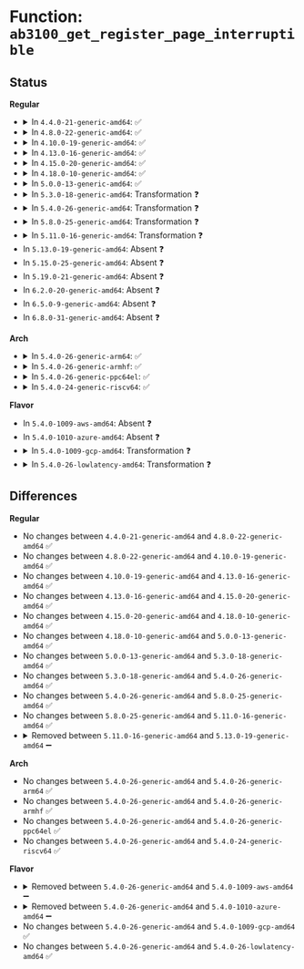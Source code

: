 # Function: <code>ab3100_get_register_page_interruptible</code>

## Status
<b>Regular</b>
<ul>
<li>
<details>
<summary>In <code>4.4.0-21-generic-amd64</code>: ✅</summary>

```c
int ab3100_get_register_page_interruptible(struct ab3100 * ab3100, u8 first_reg, u8 * regvals, u8 numregs)
```

```json
{
  "name": "ab3100_get_register_page_interruptible",
  "collision_type": "Unique Static",
  "inline_type": "No",
  "funcs": [
    {
      "addr": 18446744071584686848,
      "name": "ab3100_get_register_page_interruptible",
      "external": false,
      "loc": "drivers/mfd/ab3100-core.c:215",
      "file": "drivers/mfd/ab3100-core.c",
      "inline": "seen, unknown",
      "caller_inline": [],
      "caller_func": [
        "drivers/mfd/ab3100-core.c:get_register_page_interruptible",
        "drivers/mfd/ab3100-core.c:ab3100_irq_handler"
      ]
    }
  ],
  "symbols": [
    {
      "addr": 18446744071584686848,
      "name": "ab3100_get_register_page_interruptible",
      "section": ".text",
      "bind": "STB_LOCAL",
      "size": 276
    }
  ]
}
```
</details>
</li>
<li>
<details>
<summary>In <code>4.8.0-22-generic-amd64</code>: ✅</summary>

```c
int ab3100_get_register_page_interruptible(struct ab3100 * ab3100, u8 first_reg, u8 * regvals, u8 numregs)
```

```json
{
  "name": "ab3100_get_register_page_interruptible",
  "collision_type": "Unique Static",
  "inline_type": "No",
  "funcs": [
    {
      "addr": 18446744071585034512,
      "name": "ab3100_get_register_page_interruptible",
      "external": false,
      "loc": "drivers/mfd/ab3100-core.c:215",
      "file": "drivers/mfd/ab3100-core.c",
      "inline": "seen, unknown",
      "caller_inline": [],
      "caller_func": [
        "drivers/mfd/ab3100-core.c:ab3100_irq_handler",
        "drivers/mfd/ab3100-core.c:get_register_page_interruptible"
      ]
    }
  ],
  "symbols": [
    {
      "addr": 18446744071585034512,
      "name": "ab3100_get_register_page_interruptible",
      "section": ".text",
      "bind": "STB_LOCAL",
      "size": 280
    }
  ]
}
```
</details>
</li>
<li>
<details>
<summary>In <code>4.10.0-19-generic-amd64</code>: ✅</summary>

```c
int ab3100_get_register_page_interruptible(struct ab3100 * ab3100, u8 first_reg, u8 * regvals, u8 numregs)
```

```json
{
  "name": "ab3100_get_register_page_interruptible",
  "collision_type": "Unique Static",
  "inline_type": "No",
  "funcs": [
    {
      "addr": 18446744071585218336,
      "name": "ab3100_get_register_page_interruptible",
      "external": false,
      "loc": "drivers/mfd/ab3100-core.c:215",
      "file": "drivers/mfd/ab3100-core.c",
      "inline": "seen, unknown",
      "caller_inline": [],
      "caller_func": [
        "drivers/mfd/ab3100-core.c:ab3100_irq_handler",
        "drivers/mfd/ab3100-core.c:get_register_page_interruptible"
      ]
    }
  ],
  "symbols": [
    {
      "addr": 18446744071585218336,
      "name": "ab3100_get_register_page_interruptible",
      "section": ".text",
      "bind": "STB_LOCAL",
      "size": 280
    }
  ]
}
```
</details>
</li>
<li>
<details>
<summary>In <code>4.13.0-16-generic-amd64</code>: ✅</summary>

```c
int ab3100_get_register_page_interruptible(struct ab3100 * ab3100, u8 first_reg, u8 * regvals, u8 numregs)
```

```json
{
  "name": "ab3100_get_register_page_interruptible",
  "collision_type": "Unique Static",
  "inline_type": "No",
  "funcs": [
    {
      "addr": 18446744071585300208,
      "name": "ab3100_get_register_page_interruptible",
      "external": false,
      "loc": "drivers/mfd/ab3100-core.c:215",
      "file": "drivers/mfd/ab3100-core.c",
      "inline": "seen, unknown",
      "caller_inline": [],
      "caller_func": [
        "drivers/mfd/ab3100-core.c:ab3100_irq_handler",
        "drivers/mfd/ab3100-core.c:get_register_page_interruptible"
      ]
    }
  ],
  "symbols": [
    {
      "addr": 18446744071585300208,
      "name": "ab3100_get_register_page_interruptible",
      "section": ".text",
      "bind": "STB_LOCAL",
      "size": 280
    }
  ]
}
```
</details>
</li>
<li>
<details>
<summary>In <code>4.15.0-20-generic-amd64</code>: ✅</summary>

```c
int ab3100_get_register_page_interruptible(struct ab3100 * ab3100, u8 first_reg, u8 * regvals, u8 numregs)
```

```json
{
  "name": "ab3100_get_register_page_interruptible",
  "collision_type": "Unique Static",
  "inline_type": "No",
  "funcs": [
    {
      "addr": 18446744071585728512,
      "name": "ab3100_get_register_page_interruptible",
      "external": false,
      "loc": "drivers/mfd/ab3100-core.c:215",
      "file": "drivers/mfd/ab3100-core.c",
      "inline": "seen, unknown",
      "caller_inline": [],
      "caller_func": [
        "drivers/mfd/ab3100-core.c:ab3100_irq_handler",
        "drivers/mfd/ab3100-core.c:get_register_page_interruptible"
      ]
    }
  ],
  "symbols": [
    {
      "addr": 18446744071585728512,
      "name": "ab3100_get_register_page_interruptible",
      "section": ".text",
      "bind": "STB_LOCAL",
      "size": 280
    }
  ]
}
```
</details>
</li>
<li>
<details>
<summary>In <code>4.18.0-10-generic-amd64</code>: ✅</summary>

```c
int ab3100_get_register_page_interruptible(struct ab3100 * ab3100, u8 first_reg, u8 * regvals, u8 numregs)
```

```json
{
  "name": "ab3100_get_register_page_interruptible",
  "collision_type": "Unique Static",
  "inline_type": "No",
  "funcs": [
    {
      "addr": 18446744071585974512,
      "name": "ab3100_get_register_page_interruptible",
      "external": false,
      "loc": "drivers/mfd/ab3100-core.c:215",
      "file": "drivers/mfd/ab3100-core.c",
      "inline": "seen, unknown",
      "caller_inline": [],
      "caller_func": [
        "drivers/mfd/ab3100-core.c:ab3100_irq_handler",
        "drivers/mfd/ab3100-core.c:get_register_page_interruptible"
      ]
    }
  ],
  "symbols": [
    {
      "addr": 18446744071585974512,
      "name": "ab3100_get_register_page_interruptible",
      "section": ".text",
      "bind": "STB_LOCAL",
      "size": 287
    }
  ]
}
```
</details>
</li>
<li>
<details>
<summary>In <code>5.0.0-13-generic-amd64</code>: ✅</summary>

```c
int ab3100_get_register_page_interruptible(struct ab3100 * ab3100, u8 first_reg, u8 * regvals, u8 numregs)
```

```json
{
  "name": "ab3100_get_register_page_interruptible",
  "collision_type": "Unique Static",
  "inline_type": "No",
  "funcs": [
    {
      "addr": 18446744071586111152,
      "name": "ab3100_get_register_page_interruptible",
      "external": false,
      "loc": "drivers/mfd/ab3100-core.c:215",
      "file": "drivers/mfd/ab3100-core.c",
      "inline": "seen, unknown",
      "caller_inline": [],
      "caller_func": [
        "drivers/mfd/ab3100-core.c:ab3100_irq_handler",
        "drivers/mfd/ab3100-core.c:get_register_page_interruptible"
      ]
    }
  ],
  "symbols": [
    {
      "addr": 18446744071586111152,
      "name": "ab3100_get_register_page_interruptible",
      "section": ".text",
      "bind": "STB_LOCAL",
      "size": 287
    }
  ]
}
```
</details>
</li>
<li>
<details>
<summary>In <code>5.3.0-18-generic-amd64</code>: Transformation ❓</summary>

```c
int ab3100_get_register_page_interruptible(struct ab3100 * ab3100, u8 first_reg, u8 * regvals, u8 numregs)
```

```json
{
  "name": "ab3100_get_register_page_interruptible",
  "collision_type": "Unique Static",
  "inline_type": "No",
  "funcs": [
    {
      "addr": 0,
      "name": "ab3100_get_register_page_interruptible",
      "external": false,
      "loc": "drivers/mfd/ab3100-core.c:215",
      "file": "drivers/mfd/ab3100-core.c",
      "inline": "seen, unknown",
      "caller_inline": [],
      "caller_func": [
        "drivers/mfd/ab3100-core.c:ab3100_irq_handler",
        "drivers/mfd/ab3100-core.c:get_register_page_interruptible"
      ]
    }
  ],
  "symbols": [
    {
      "addr": 18446744071586346368,
      "name": "ab3100_get_register_page_interruptible",
      "section": ".text",
      "bind": "STB_LOCAL",
      "size": 176
    },
    {
      "addr": 18446744071586348380,
      "name": "ab3100_get_register_page_interruptible.cold",
      "section": ".text",
      "bind": "STB_LOCAL",
      "size": 129
    }
  ]
}
```
</details>
</li>
<li>
<details>
<summary>In <code>5.4.0-26-generic-amd64</code>: Transformation ❓</summary>

```c
int ab3100_get_register_page_interruptible(struct ab3100 * ab3100, u8 first_reg, u8 * regvals, u8 numregs)
```

```json
{
  "name": "ab3100_get_register_page_interruptible",
  "collision_type": "Unique Static",
  "inline_type": "No",
  "funcs": [
    {
      "addr": 0,
      "name": "ab3100_get_register_page_interruptible",
      "external": false,
      "loc": "drivers/mfd/ab3100-core.c:215",
      "file": "drivers/mfd/ab3100-core.c",
      "inline": "seen, unknown",
      "caller_inline": [],
      "caller_func": [
        "drivers/mfd/ab3100-core.c:ab3100_irq_handler",
        "drivers/mfd/ab3100-core.c:get_register_page_interruptible"
      ]
    }
  ],
  "symbols": [
    {
      "addr": 18446744071586494512,
      "name": "ab3100_get_register_page_interruptible",
      "section": ".text",
      "bind": "STB_LOCAL",
      "size": 176
    },
    {
      "addr": 18446744071586496527,
      "name": "ab3100_get_register_page_interruptible.cold",
      "section": ".text",
      "bind": "STB_LOCAL",
      "size": 129
    }
  ]
}
```
</details>
</li>
<li>
<details>
<summary>In <code>5.8.0-25-generic-amd64</code>: Transformation ❓</summary>

```c
int ab3100_get_register_page_interruptible(struct ab3100 * ab3100, u8 first_reg, u8 * regvals, u8 numregs)
```

```json
{
  "name": "ab3100_get_register_page_interruptible",
  "collision_type": "Unique Static",
  "inline_type": "No",
  "funcs": [
    {
      "addr": 0,
      "name": "ab3100_get_register_page_interruptible",
      "external": false,
      "loc": "drivers/mfd/ab3100-core.c:215",
      "file": "drivers/mfd/ab3100-core.c",
      "inline": "seen, unknown",
      "caller_inline": [],
      "caller_func": [
        "drivers/mfd/ab3100-core.c:ab3100_irq_handler",
        "drivers/mfd/ab3100-core.c:get_register_page_interruptible"
      ]
    }
  ],
  "symbols": [
    {
      "addr": 18446744071587272944,
      "name": "ab3100_get_register_page_interruptible",
      "section": ".text",
      "bind": "STB_LOCAL",
      "size": 176
    },
    {
      "addr": 18446744071587275032,
      "name": "ab3100_get_register_page_interruptible.cold",
      "section": ".text",
      "bind": "STB_LOCAL",
      "size": 129
    }
  ]
}
```
</details>
</li>
<li>
<details>
<summary>In <code>5.11.0-16-generic-amd64</code>: Transformation ❓</summary>

```c
int ab3100_get_register_page_interruptible(struct ab3100 * ab3100, u8 first_reg, u8 * regvals, u8 numregs)
```

```json
{
  "name": "ab3100_get_register_page_interruptible",
  "collision_type": "Unique Static",
  "inline_type": "No",
  "funcs": [
    {
      "addr": 0,
      "name": "ab3100_get_register_page_interruptible",
      "external": false,
      "loc": "drivers/mfd/ab3100-core.c:215",
      "file": "drivers/mfd/ab3100-core.c",
      "inline": "seen, unknown",
      "caller_inline": [],
      "caller_func": [
        "drivers/mfd/ab3100-core.c:ab3100_irq_handler",
        "drivers/mfd/ab3100-core.c:get_register_page_interruptible"
      ]
    }
  ],
  "symbols": [
    {
      "addr": 18446744071587338032,
      "name": "ab3100_get_register_page_interruptible",
      "section": ".text",
      "bind": "STB_LOCAL",
      "size": 176
    },
    {
      "addr": 18446744071591512056,
      "name": "ab3100_get_register_page_interruptible.cold",
      "section": ".text",
      "bind": "STB_LOCAL",
      "size": 129
    }
  ]
}
```
</details>
</li>
<li>
In <code>5.13.0-19-generic-amd64</code>: Absent ❓
</li>
<li>
In <code>5.15.0-25-generic-amd64</code>: Absent ❓
</li>
<li>
In <code>5.19.0-21-generic-amd64</code>: Absent ❓
</li>
<li>
In <code>6.2.0-20-generic-amd64</code>: Absent ❓
</li>
<li>
In <code>6.5.0-9-generic-amd64</code>: Absent ❓
</li>
<li>
In <code>6.8.0-31-generic-amd64</code>: Absent ❓
</li>
</ul>
<b>Arch</b>
<ul>
<li>
<details>
<summary>In <code>5.4.0-26-generic-arm64</code>: ✅</summary>

```c
int ab3100_get_register_page_interruptible(struct ab3100 * ab3100, u8 first_reg, u8 * regvals, u8 numregs)
```

```json
{
  "name": "ab3100_get_register_page_interruptible",
  "collision_type": "Unique Static",
  "inline_type": "No",
  "funcs": [
    {
      "addr": 18446603336499370688,
      "name": "ab3100_get_register_page_interruptible",
      "external": false,
      "loc": "drivers/mfd/ab3100-core.c:215",
      "file": "drivers/mfd/ab3100-core.c",
      "inline": "seen, unknown",
      "caller_inline": [],
      "caller_func": [
        "drivers/mfd/ab3100-core.c:ab3100_irq_handler",
        "drivers/mfd/ab3100-core.c:get_register_page_interruptible"
      ]
    }
  ],
  "symbols": [
    {
      "addr": 18446603336499370688,
      "name": "ab3100_get_register_page_interruptible",
      "section": ".text",
      "bind": "STB_LOCAL",
      "size": 308
    }
  ]
}
```
</details>
</li>
<li>
<details>
<summary>In <code>5.4.0-26-generic-armhf</code>: ✅</summary>

```c
int ab3100_get_register_page_interruptible(struct ab3100 * ab3100, u8 first_reg, u8 * regvals, u8 numregs)
```

```json
{
  "name": "ab3100_get_register_page_interruptible",
  "collision_type": "Unique Static",
  "inline_type": "No",
  "funcs": [
    {
      "addr": 3231918428,
      "name": "ab3100_get_register_page_interruptible",
      "external": false,
      "loc": "drivers/mfd/ab3100-core.c:215",
      "file": "drivers/mfd/ab3100-core.c",
      "inline": "seen, unknown",
      "caller_inline": [],
      "caller_func": [
        "drivers/mfd/ab3100-core.c:ab3100_irq_handler",
        "drivers/mfd/ab3100-core.c:get_register_page_interruptible"
      ]
    }
  ],
  "symbols": [
    {
      "addr": 3231918428,
      "name": "ab3100_get_register_page_interruptible",
      "section": ".text",
      "bind": "STB_LOCAL",
      "size": 296
    }
  ]
}
```
</details>
</li>
<li>
<details>
<summary>In <code>5.4.0-26-generic-ppc64el</code>: ✅</summary>

```c
int ab3100_get_register_page_interruptible(struct ab3100 * ab3100, u8 first_reg, u8 * regvals, u8 numregs)
```

```json
{
  "name": "ab3100_get_register_page_interruptible",
  "collision_type": "Unique Static",
  "inline_type": "No",
  "funcs": [
    {
      "addr": 13835058055292604624,
      "name": "ab3100_get_register_page_interruptible",
      "external": false,
      "loc": "drivers/mfd/ab3100-core.c:215",
      "file": "drivers/mfd/ab3100-core.c",
      "inline": "seen, unknown",
      "caller_inline": [],
      "caller_func": [
        "drivers/mfd/ab3100-core.c:ab3100_irq_handler",
        "drivers/mfd/ab3100-core.c:get_register_page_interruptible"
      ]
    }
  ],
  "symbols": [
    {
      "addr": 13835058055292604624,
      "name": "ab3100_get_register_page_interruptible",
      "section": ".text",
      "bind": "STB_LOCAL",
      "size": 380
    }
  ]
}
```
</details>
</li>
<li>
<details>
<summary>In <code>5.4.0-24-generic-riscv64</code>: ✅</summary>

```c
int ab3100_get_register_page_interruptible(struct ab3100 * ab3100, u8 first_reg, u8 * regvals, u8 numregs)
```

```json
{
  "name": "ab3100_get_register_page_interruptible",
  "collision_type": "Unique Static",
  "inline_type": "No",
  "funcs": [
    {
      "addr": 18446743936276608824,
      "name": "ab3100_get_register_page_interruptible",
      "external": false,
      "loc": "drivers/mfd/ab3100-core.c:215",
      "file": "drivers/mfd/ab3100-core.c",
      "inline": "seen, unknown",
      "caller_inline": [],
      "caller_func": [
        "drivers/mfd/ab3100-core.c:ab3100_irq_handler",
        "drivers/mfd/ab3100-core.c:get_register_page_interruptible"
      ]
    }
  ],
  "symbols": [
    {
      "addr": 18446743936276608824,
      "name": "ab3100_get_register_page_interruptible",
      "section": ".text",
      "bind": "STB_LOCAL",
      "size": 264
    }
  ]
}
```
</details>
</li>
</ul>
<b>Flavor</b>
<ul>
<li>
In <code>5.4.0-1009-aws-amd64</code>: Absent ❓
</li>
<li>
In <code>5.4.0-1010-azure-amd64</code>: Absent ❓
</li>
<li>
<details>
<summary>In <code>5.4.0-1009-gcp-amd64</code>: Transformation ❓</summary>

```c
int ab3100_get_register_page_interruptible(struct ab3100 * ab3100, u8 first_reg, u8 * regvals, u8 numregs)
```

```json
{
  "name": "ab3100_get_register_page_interruptible",
  "collision_type": "Unique Static",
  "inline_type": "No",
  "funcs": [
    {
      "addr": 0,
      "name": "ab3100_get_register_page_interruptible",
      "external": false,
      "loc": "drivers/mfd/ab3100-core.c:215",
      "file": "drivers/mfd/ab3100-core.c",
      "inline": "seen, unknown",
      "caller_inline": [],
      "caller_func": [
        "drivers/mfd/ab3100-core.c:ab3100_irq_handler",
        "drivers/mfd/ab3100-core.c:get_register_page_interruptible"
      ]
    }
  ],
  "symbols": [
    {
      "addr": 18446744071586442480,
      "name": "ab3100_get_register_page_interruptible",
      "section": ".text",
      "bind": "STB_LOCAL",
      "size": 176
    },
    {
      "addr": 18446744071586444495,
      "name": "ab3100_get_register_page_interruptible.cold",
      "section": ".text",
      "bind": "STB_LOCAL",
      "size": 129
    }
  ]
}
```
</details>
</li>
<li>
<details>
<summary>In <code>5.4.0-26-lowlatency-amd64</code>: Transformation ❓</summary>

```c
int ab3100_get_register_page_interruptible(struct ab3100 * ab3100, u8 first_reg, u8 * regvals, u8 numregs)
```

```json
{
  "name": "ab3100_get_register_page_interruptible",
  "collision_type": "Unique Static",
  "inline_type": "No",
  "funcs": [
    {
      "addr": 0,
      "name": "ab3100_get_register_page_interruptible",
      "external": false,
      "loc": "drivers/mfd/ab3100-core.c:215",
      "file": "drivers/mfd/ab3100-core.c",
      "inline": "seen, unknown",
      "caller_inline": [],
      "caller_func": [
        "drivers/mfd/ab3100-core.c:ab3100_irq_handler",
        "drivers/mfd/ab3100-core.c:get_register_page_interruptible"
      ]
    }
  ],
  "symbols": [
    {
      "addr": 18446744071586554160,
      "name": "ab3100_get_register_page_interruptible",
      "section": ".text",
      "bind": "STB_LOCAL",
      "size": 176
    },
    {
      "addr": 18446744071586556175,
      "name": "ab3100_get_register_page_interruptible.cold",
      "section": ".text",
      "bind": "STB_LOCAL",
      "size": 129
    }
  ]
}
```
</details>
</li>
</ul>

## Differences
<b>Regular</b>
<ul>
<li>
No changes between <code>4.4.0-21-generic-amd64</code> and <code>4.8.0-22-generic-amd64</code> ✅
</li>
<li>
No changes between <code>4.8.0-22-generic-amd64</code> and <code>4.10.0-19-generic-amd64</code> ✅
</li>
<li>
No changes between <code>4.10.0-19-generic-amd64</code> and <code>4.13.0-16-generic-amd64</code> ✅
</li>
<li>
No changes between <code>4.13.0-16-generic-amd64</code> and <code>4.15.0-20-generic-amd64</code> ✅
</li>
<li>
No changes between <code>4.15.0-20-generic-amd64</code> and <code>4.18.0-10-generic-amd64</code> ✅
</li>
<li>
No changes between <code>4.18.0-10-generic-amd64</code> and <code>5.0.0-13-generic-amd64</code> ✅
</li>
<li>
No changes between <code>5.0.0-13-generic-amd64</code> and <code>5.3.0-18-generic-amd64</code> ✅
</li>
<li>
No changes between <code>5.3.0-18-generic-amd64</code> and <code>5.4.0-26-generic-amd64</code> ✅
</li>
<li>
No changes between <code>5.4.0-26-generic-amd64</code> and <code>5.8.0-25-generic-amd64</code> ✅
</li>
<li>
No changes between <code>5.8.0-25-generic-amd64</code> and <code>5.11.0-16-generic-amd64</code> ✅
</li>
<li>
<details>
<summary>Removed between <code>5.11.0-16-generic-amd64</code> and <code>5.13.0-19-generic-amd64</code> ➖</summary>

```c
int ab3100_get_register_page_interruptible(struct ab3100 * ab3100, u8 first_reg, u8 * regvals, u8 numregs)
```
</details>
</li>
</ul>
<b>Arch</b>
<ul>
<li>
No changes between <code>5.4.0-26-generic-amd64</code> and <code>5.4.0-26-generic-arm64</code> ✅
</li>
<li>
No changes between <code>5.4.0-26-generic-amd64</code> and <code>5.4.0-26-generic-armhf</code> ✅
</li>
<li>
No changes between <code>5.4.0-26-generic-amd64</code> and <code>5.4.0-26-generic-ppc64el</code> ✅
</li>
<li>
No changes between <code>5.4.0-26-generic-amd64</code> and <code>5.4.0-24-generic-riscv64</code> ✅
</li>
</ul>
<b>Flavor</b>
<ul>
<li>
<details>
<summary>Removed between <code>5.4.0-26-generic-amd64</code> and <code>5.4.0-1009-aws-amd64</code> ➖</summary>

```c
int ab3100_get_register_page_interruptible(struct ab3100 * ab3100, u8 first_reg, u8 * regvals, u8 numregs)
```
</details>
</li>
<li>
<details>
<summary>Removed between <code>5.4.0-26-generic-amd64</code> and <code>5.4.0-1010-azure-amd64</code> ➖</summary>

```c
int ab3100_get_register_page_interruptible(struct ab3100 * ab3100, u8 first_reg, u8 * regvals, u8 numregs)
```
</details>
</li>
<li>
No changes between <code>5.4.0-26-generic-amd64</code> and <code>5.4.0-1009-gcp-amd64</code> ✅
</li>
<li>
No changes between <code>5.4.0-26-generic-amd64</code> and <code>5.4.0-26-lowlatency-amd64</code> ✅
</li>
</ul>
